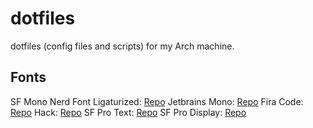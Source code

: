 # dotfiles

dotfiles (config files and scripts) for my Arch machine.

## Fonts

SF Mono Nerd Font Ligaturized: [Repo](https://github.com/shaunsingh/SFMono-Nerd-Font-Ligaturized)
Jetbrains Mono: [Repo](https://github.com/JetBrains/JetBrainsMono)
Fira Code: [Repo](https://github.com/tonsky/FiraCode)
Hack: [Repo](https://github.com/source-foundry/Hack)
SF Pro Text: [Repo](https://github.com/sahibjotsaggu/San-Francisco-Pro-Fonts)
SF Pro Display: [Repo](https://github.com/sahibjotsaggu/San-Francisco-Pro-Fonts)
